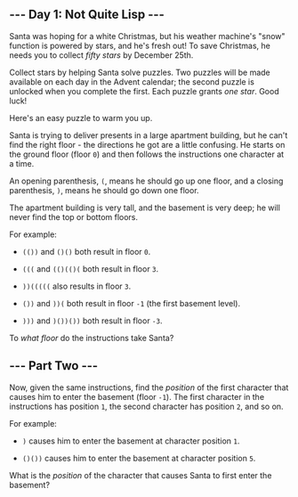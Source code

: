 ## --- Day 1: Not Quite Lisp --- ##

Santa was hoping for a white Christmas, but his weather machine's
"snow" function is powered by stars, and he's fresh out! To save
Christmas, he needs you to collect *fifty stars* by December 25th.

Collect stars by helping Santa solve puzzles. Two puzzles will be made
available on each day in the Advent calendar; the second puzzle is
unlocked when you complete the first. Each puzzle grants *one star*.
Good luck!

Here's an easy puzzle to warm you up.

Santa is trying to deliver presents in a large apartment building, but
he can't find the right floor - the directions he got are a little
confusing. He starts on the ground floor (floor `0`) and then follows
the instructions one character at a time.

An opening parenthesis, `(`, means he should go up one floor, and a
closing parenthesis, `)`, means he should go down one floor.

The apartment building is very tall, and the basement is very deep; he
will never find the top or bottom floors.

For example:

  * `(())` and `()()` both result in floor `0`.

  * `(((` and `(()(()(` both result in floor `3`.

  * `))(((((` also results in floor `3`.

  * `())` and `))(` both result in floor `-1` (the first basement
    level).

  * `)))` and `)())())` both result in floor `-3`.

To *what floor* do the instructions take Santa?

## --- Part Two --- ##

Now, given the same instructions, find the *position* of the first
character that causes him to enter the basement (floor `-1`). The first
character in the instructions has position `1`, the second character
has position `2`, and so on.

For example:

  * `)` causes him to enter the basement at character position `1`.

  * `()())` causes him to enter the basement at character position `5`.

What is the *position* of the character that causes Santa to first
enter the basement?
